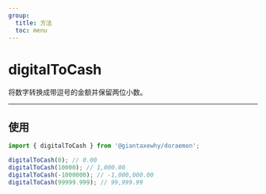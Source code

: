 ```yaml
---
group:
  title: 方法
  toc: menu
---
```


# digitalToCash

将数字转换成带逗号的金额并保留两位小数。

---

## 使用

```typescript
import { digitalToCash } from '@giantaxewhy/doraemon';

digitalToCash(0); // 0.00
digitalToCash(10000); // 1,000.00
digitalToCash(-1000000); // -1,000,000.00
digitalToCash(99999.999); // 99,999.99
```
